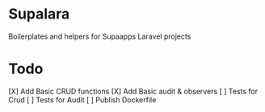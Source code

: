 # Supalara

Boilerplates and helpers for Supaapps Laravel projects

# Todo
[X] Add Basic CRUD functions
[X] Add Basic audit & observers
[ ] Tests for Crud
[ ] Tests for Audit
[ ] Publish Dockerfile

